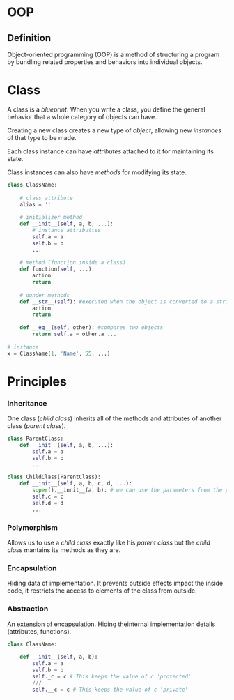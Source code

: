 # OOP

## Definition
Object-oriented programming (OOP) is a method of structuring a program by bundling related properties and behaviors into individual objects.
# Class
A class is a *blueprint*. When you write a class, you define the general behavior that a whole category of objects can have.

Creating a new class creates a new type of *object*, allowing new *instances* of that type to be made. 

Each class instance can have *attributes* attached to it for maintaining its state. 

Class instances can also have *methods* for modifying its state. 

```python
class ClassName:
    
    # class attribute
    alias = ''
    
    # initializer method
    def __init__(self, a, b, ...):
        # instance attributtes
        self.a = a
        self.b = b
        ...
        
    # method (function inside a class)
    def function(self, ...):
        action
        return
    
    # dunder methods
    def __str__(self): #executed when the object is converted to a string
        action
        return
    
    def __eq__(self, other): #compares two objects
        return self.a = other.a ...
    
# instance
x = ClassName(1, 'Name', 55, ...)
```
# Principles
### Inheritance
One class (*child class*) inherits all of the methods and attributes of another class (*parent class*).

```python
class ParentClass:
    def __init__(self, a, b, ...):
        self.a = a
        self.b = b
        ...

class ChildClass(ParentClass):
    def __init__(self, a, b, c, d, ...):
        super().__innit__(a, b): # we can use the parameters from the parent class.
        self.c = c
        self.d = d
        ...
```

### Polymorphism
Allows us to use a *child class* exactly like his *parent class* but the *child class* mantains its methods as they are.

### Encapsulation
Hiding data of implementation. It prevents outside effects impact the inside code, it restricts the access to elements of the class from outside.

### Abstraction 
An extension of encapsulation. Hiding theinternal implementation details (attributes, functions).

```python
class ClassName:
    
    def __init__(self, a, b):
        self.a = a
        self.b = b
        self._c = c # This keeps the value of c 'protected'
        ///
        self.__c = c # This keeps the value of c 'private'    
```